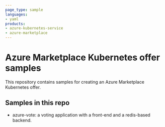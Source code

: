 ```yaml
---
page_type: sample
languages:
- yaml
products:
- azure-kubernetes-service
- azure-marketplace
---
```



# Azure Marketplace Kubernetes offer samples

This repository contains samples for creating an Azure Marketplace Kubernetes offer. 

## Samples in this repo

- azure-vote: a voting application with a front-end and a redis-based backend.